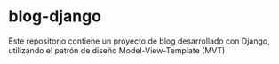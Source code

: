 # blog-django
Este repositorio contiene un proyecto de blog desarrollado con Django, utilizando el patrón de diseño Model-View-Template (MVT) 
